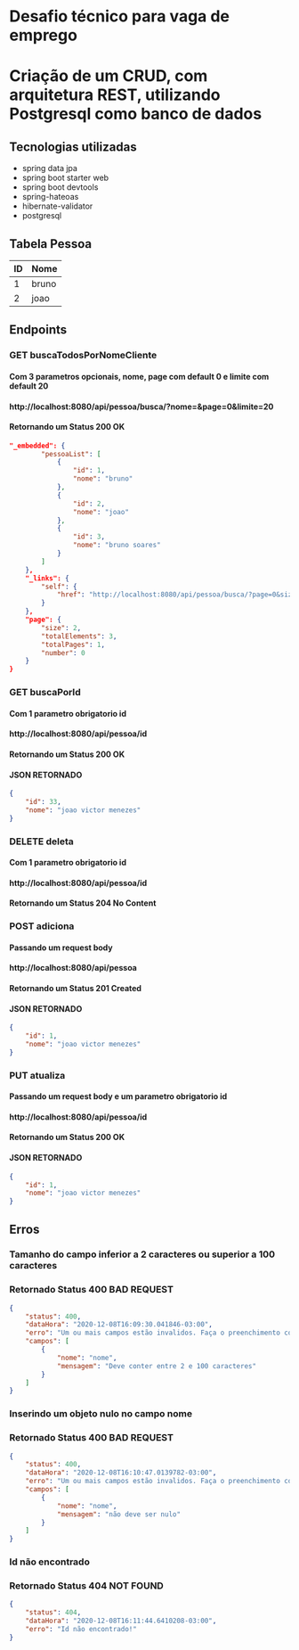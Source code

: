# Desafio técnico para vaga de emprego

# Criação de um CRUD, com arquitetura REST, utilizando Postgresql como banco de dados

## Tecnologias utilizadas

- spring data jpa
- spring boot starter web
- spring boot devtools
- spring-hateoas
- hibernate-validator
- postgresql

## Tabela Pessoa

|  ID	| Nome 	|
|---	|---	|
|  1 	|bruno 	|
|  2	|joao  	|


## Endpoints

### GET buscaTodosPorNomeCliente
#### Com 3 parametros opcionais, nome, page com default 0 e limite com default 20
#### http://localhost:8080/api/pessoa/busca/?nome=&page=0&limite=20
#### Retornando um Status 200 OK

```json
"_embedded": {
        "pessoaList": [
            {
                "id": 1,
                "nome": "bruno"
            },
            {
                "id": 2,
                "nome": "joao"
            },
            {
                "id": 3,
                "nome": "bruno soares"
            }
        ]
    },
    "_links": {
        "self": {
            "href": "http://localhost:8080/api/pessoa/busca/?page=0&size=20"
        }
    },
    "page": {
        "size": 2,
        "totalElements": 3,
        "totalPages": 1,
        "number": 0
    }
}
```

### GET buscaPorId
#### Com 1 parametro obrigatorio id
#### http://localhost:8080/api/pessoa/id
#### Retornando um Status 200 OK
#### JSON RETORNADO

```json
{
    "id": 33,
    "nome": "joao victor menezes"
}
```

### DELETE deleta
#### Com 1 parametro obrigatorio id
#### http://localhost:8080/api/pessoa/id
#### Retornando um Status 204 No Content


### POST adiciona
#### Passando um request body
#### http://localhost:8080/api/pessoa
#### Retornando um Status 201 Created
#### JSON RETORNADO

```json
{
    "id": 1,
    "nome": "joao victor menezes"
}
```

### PUT atualiza
#### Passando um request body e um parametro obrigatorio id
#### http://localhost:8080/api/pessoa/id
#### Retornando um Status 200 OK
#### JSON RETORNADO

```json
{
    "id": 1,
    "nome": "joao victor menezes"
}
```

## Erros

### Tamanho do campo inferior a 2 caracteres ou superior a 100 caracteres
### Retornado Status 400 BAD REQUEST

```json
{
    "status": 400,
    "dataHora": "2020-12-08T16:09:30.041846-03:00",
    "erro": "Um ou mais campos estão invalidos. Faça o preenchimento correto!",
    "campos": [
        {
            "nome": "nome",
            "mensagem": "Deve conter entre 2 e 100 caracteres"
        }
    ]
}
```

### Inserindo um objeto nulo no campo nome
### Retornado Status 400 BAD REQUEST

```json
{
    "status": 400,
    "dataHora": "2020-12-08T16:10:47.0139782-03:00",
    "erro": "Um ou mais campos estão invalidos. Faça o preenchimento correto!",
    "campos": [
        {
            "nome": "nome",
            "mensagem": "não deve ser nulo"
        }
    ]
}
```

### Id não encontrado
### Retornado Status 404 NOT FOUND

```json
{
    "status": 404,
    "dataHora": "2020-12-08T16:11:44.6410208-03:00",
    "erro": "Id não encontrado!"
}
```


